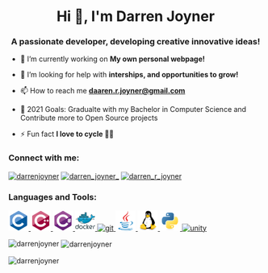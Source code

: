 <h1 align="center">Hi 👋, I'm Darren Joyner</h1>
<h3 align="center">A passionate developer, developing creative innovative ideas!</h3>

- 🔭 I’m currently working on **My own personal webpage!**

- 🤝 I’m looking for help with **interships, and opportunities to grow!**

- 📫 How to reach me **daaren.r.joyner@gmail.com**

- 🥅 2021 Goals: Gradualte with my Bachelor in Computer Science and Contribute more to Open Source projects

- ⚡ Fun fact **I love to cycle 🚴‍♂️**

<h3 align="left">Connect with me:</h3>
<p align="left">
<a href="https://linkedin.com/in/darrenjoyner" target="blank"><img align="center" src="https://raw.githubusercontent.com/rahuldkjain/github-profile-readme-generator/neutral-icons/src/images/icons/Social/linked-in-alt.svg" alt="darrenjoyner" height="30" width="40" /></a>
<a href="https://instagram.com/darren_joyner_" target="blank"><img align="center" src="<img src="https://img.icons8.com/color/48/000000/instagram-new.png" alt="darren_joyner_" height="30" width="40" /></a>
<a href="https://www.hackerrank.com/darren_r_joyner" target="blank"><img align="center" src="https://raw.githubusercontent.com/rahuldkjain/github-profile-readme-generator/neutral-icons/src/images/icons/Social/hackerrank.svg" alt="darren_r_joyner" height="30" width="40" /></a>
</p>

<h3 align="left">Languages and Tools:</h3>
<p align="left"> <a href="https://www.cprogramming.com/" target="_blank"> <img src="https://raw.githubusercontent.com/devicons/devicon/master/icons/c/c-original.svg" alt="c" width="40" height="40"/> </a> <a href="https://www.w3schools.com/cpp/" target="_blank"> <img src="https://raw.githubusercontent.com/devicons/devicon/master/icons/cplusplus/cplusplus-original.svg" alt="cplusplus" width="40" height="40"/> </a> <a href="https://www.w3schools.com/cs/" target="_blank"> <img src="https://raw.githubusercontent.com/devicons/devicon/master/icons/csharp/csharp-original.svg" alt="csharp" width="40" height="40"/> </a> <a href="https://www.docker.com/" target="_blank"> <img src="https://raw.githubusercontent.com/devicons/devicon/master/icons/docker/docker-original-wordmark.svg" alt="docker" width="40" height="40"/> </a> <a href="https://git-scm.com/" target="_blank"> <img src="https://www.vectorlogo.zone/logos/git-scm/git-scm-icon.svg" alt="git" width="40" height="40"/> </a> <a href="https://www.java.com" target="_blank"> <img src="https://raw.githubusercontent.com/devicons/devicon/master/icons/java/java-original.svg" alt="java" width="40" height="40"/> </a> <a href="https://www.linux.org/" target="_blank"> <img src="https://raw.githubusercontent.com/devicons/devicon/master/icons/linux/linux-original.svg" alt="linux" width="40" height="40"/> </a> <a href="https://www.python.org" target="_blank"> <img src="https://raw.githubusercontent.com/devicons/devicon/master/icons/python/python-original.svg" alt="python" width="40" height="40"/> </a> <a href="https://unity.com/" target="_blank"> <img src="https://www.vectorlogo.zone/logos/unity3d/unity3d-icon.svg" alt="unity" width="40" height="40"/> </a> </p>

<p><img align="left" src="https://github-readme-stats.vercel.app/api/top-langs?username=darrenjoyner&show_icons=true&locale=en&layout=compact" alt="darrenjoyner" /></p>

<p>&nbsp;<img align="center" src="https://github-readme-stats.vercel.app/api?username=darrenjoyner&show_icons=true&locale=en" alt="darrenjoyner" /></p>

<p><img align="center" src="https://github-readme-streak-stats.herokuapp.com/?user=darrenjoyner&" alt="darrenjoyner" /></p>
